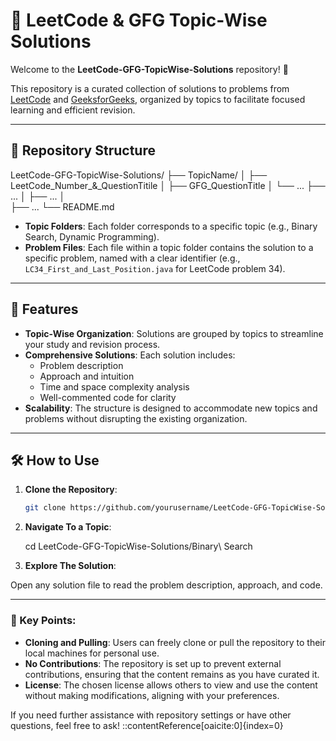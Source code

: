 # 🚀 LeetCode & GFG Topic-Wise Solutions

Welcome to the **LeetCode-GFG-TopicWise-Solutions** repository! 🎯

This repository is a curated collection of solutions to problems from [LeetCode](https://leetcode.com/) and [GeeksforGeeks](https://www.geeksforgeeks.org/), organized by topics to facilitate focused learning and efficient revision.

---

## 📂 Repository Structure

LeetCode-GFG-TopicWise-Solutions/
├── TopicName/
│ ├── LeetCode_Number_&_QuestionTitile 
│ ├── GFG_QuestionTitle
│ └── ...
├── ...
│ 
├── ...
│   
├── ...
└── README.md


- **Topic Folders**: Each folder corresponds to a specific topic (e.g., Binary Search, Dynamic Programming).
- **Problem Files**: Each file within a topic folder contains the solution to a specific problem, named with a clear identifier (e.g., `LC34_First_and_Last_Position.java` for LeetCode problem 34).

---

## 🧠 Features

- **Topic-Wise Organization**: Solutions are grouped by topics to streamline your study and revision process.
- **Comprehensive Solutions**: Each solution includes:
  - Problem description
  - Approach and intuition
  - Time and space complexity analysis
  - Well-commented code for clarity
- **Scalability**: The structure is designed to accommodate new topics and problems without disrupting the existing organization.

---

## 🛠️ How to Use

1. **Clone the Repository**:
   ```bash
   git clone https://github.com/yourusername/LeetCode-GFG-TopicWise-Solutions.git

2. **Navigate To a Topic**:
   
   cd LeetCode-GFG-TopicWise-Solutions/Binary\ Search

3. **Explore The Solution**:

  Open any solution file to read the problem description, approach, and code.

---


### 📌 Key Points:

- **Cloning and Pulling**: Users can freely clone or pull the repository to their local machines for personal use.
- **No Contributions**: The repository is set up to prevent external contributions, ensuring that the content remains as you have curated it.
- **License**: The chosen license allows others to view and use the content without making modifications, aligning with your preferences.

If you need further assistance with repository settings or have other questions, feel free to ask!
::contentReference[oaicite:0]{index=0}
 






